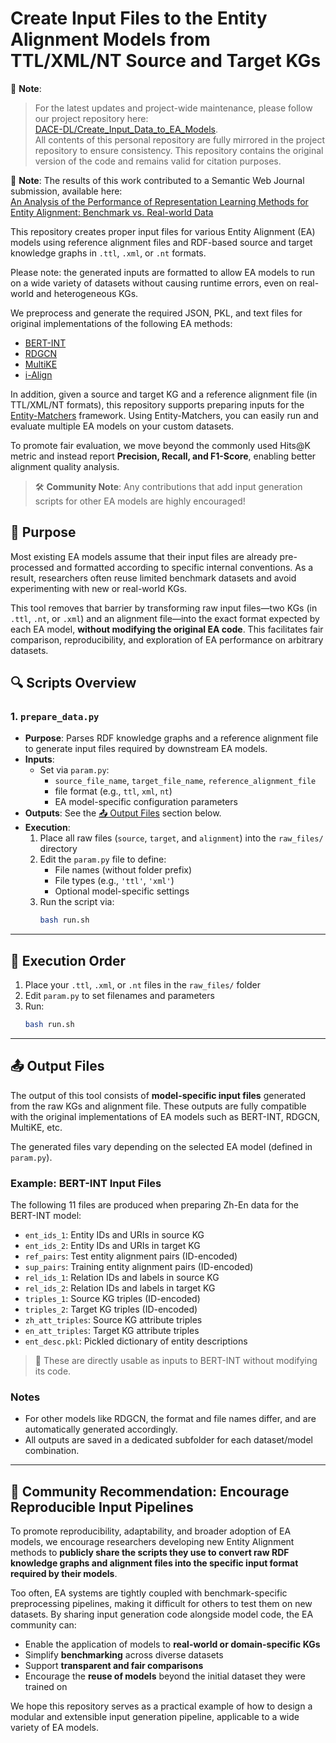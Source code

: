 # Create Input Files to the Entity Alignment Models from TTL/XML/NT Source and Target KGs

📢 **Note**:  
> For the latest updates and project-wide maintenance, please follow our project repository here:  
> [DACE-DL/Create_Input_Data_to_EA_Models](https://github.com/DACE-DL/Create_Input_Data_to_EA_Models).  
> All contents of this personal repository are fully mirrored in the project repository to ensure consistency.
> This repository contains the original version of the code and remains valid for citation purposes. 

📢 **Note**: The results of this work contributed to a Semantic Web Journal submission, available here:  
[An Analysis of the Performance of Representation Learning Methods for Entity Alignment: Benchmark vs. Real-world Data](https://www.semantic-web-journal.net/content/analysis-performance-representation-learning-methods-entity-alignment-benchmark-vs-real-0)

This repository creates proper input files for various Entity Alignment (EA) models using reference alignment files and RDF-based source and target knowledge graphs in `.ttl`, `.xml`, or `.nt` formats.

Please note: the generated inputs are formatted to allow EA models to run on a wide variety of datasets without causing runtime errors, even on real-world and heterogeneous KGs.

We preprocess and generate the required JSON, PKL, and text files for original implementations of the following EA methods:
- [BERT-INT](https://github.com/kosugi11037/bert-int)
- [RDGCN](https://github.com/StephanieWyt/RDGCN)
- [MultiKE](https://github.com/nju-websoft/MultiKE)
- [i-Align](https://bitbucket.org/bayudt/i-align/src/master/)

In addition, given a source and target KG and a reference alignment file (in TTL/XML/NT formats), this repository supports preparing inputs for the [Entity-Matchers](https://github.com/epfl-dlab/entity-matchers) framework. Using Entity-Matchers, you can easily run and evaluate multiple EA models on your custom datasets.

To promote fair evaluation, we move beyond the commonly used Hits@K metric and instead report **Precision, Recall, and F1-Score**, enabling better alignment quality analysis.

> 🛠️ **Community Note**: Any contributions that add input generation scripts for other EA models are highly encouraged!

## 🎯 Purpose

Most existing EA models assume that their input files are already pre-processed and formatted according to specific internal conventions. As a result, researchers often reuse limited benchmark datasets and avoid experimenting with new or real-world KGs.

This tool removes that barrier by transforming raw input files—two KGs (in `.ttl`, `.nt`, or `.xml`) and an alignment file—into the exact format expected by each EA model, **without modifying the original EA code**. This facilitates fair comparison, reproducibility, and exploration of EA performance on arbitrary datasets.

## 🔍 Scripts Overview

### 1. `prepare_data.py`

- **Purpose**: Parses RDF knowledge graphs and a reference alignment file to generate input files required by downstream EA models.
- **Inputs**:
  - Set via `param.py`:
    - `source_file_name`, `target_file_name`, `reference_alignment_file`
    - file format (e.g., `ttl`, `xml`, `nt`)
    - EA model-specific configuration parameters
- **Outputs**: See the [📤 Output Files](#-output-files) section below.
- **Execution**:
  1. Place all raw files (`source`, `target`, and `alignment`) into the `raw_files/` directory
  2. Edit the `param.py` file to define:
     - File names (without folder prefix)
     - File types (e.g., `'ttl'`, `'xml'`)
     - Optional model-specific settings
  3. Run the script via:
     ```bash
     bash run.sh
     ```

---

## 🧭 Execution Order

1. Place your `.ttl`, `.xml`, or `.nt` files in the `raw_files/` folder
2. Edit `param.py` to set filenames and parameters
3. Run:
   ```bash
   bash run.sh
   ```

---

## 📤 Output Files

The output of this tool consists of **model-specific input files** generated from the raw KGs and alignment file. These outputs are fully compatible with the original implementations of EA models such as BERT-INT, RDGCN, MultiKE, etc.

The generated files vary depending on the selected EA model (defined in `param.py`).

### Example: BERT-INT Input Files
The following 11 files are produced when preparing Zh-En data for the BERT-INT model:

- `ent_ids_1`: Entity IDs and URIs in source KG
- `ent_ids_2`: Entity IDs and URIs in target KG
- `ref_pairs`: Test entity alignment pairs (ID-encoded)
- `sup_pairs`: Training entity alignment pairs (ID-encoded)
- `rel_ids_1`: Relation IDs and labels in source KG
- `rel_ids_2`: Relation IDs and labels in target KG
- `triples_1`: Source KG triples (ID-encoded)
- `triples_2`: Target KG triples (ID-encoded)
- `zh_att_triples`: Source KG attribute triples
- `en_att_triples`: Target KG attribute triples
- `ent_desc.pkl`: Pickled dictionary of entity descriptions

> 🧩 These are directly usable as inputs to BERT-INT without modifying its code.

### Notes
- For other models like RDGCN, the format and file names differ, and are automatically generated accordingly.
- All outputs are saved in a dedicated subfolder for each dataset/model combination.

---

## 🤝 Community Recommendation: Encourage Reproducible Input Pipelines

To promote reproducibility, adaptability, and broader adoption of EA models, we encourage researchers developing new Entity Alignment methods to **publicly share the scripts they use to convert raw RDF knowledge graphs and alignment files into the specific input format required by their models**.

Too often, EA systems are tightly coupled with benchmark-specific preprocessing pipelines, making it difficult for others to test them on new datasets. By sharing input generation code alongside model code, the EA community can:

- Enable the application of models to **real-world or domain-specific KGs**
- Simplify **benchmarking** across diverse datasets
- Support **transparent and fair comparisons**
- Encourage the **reuse of models** beyond the initial dataset they were trained on

We hope this repository serves as a practical example of how to design a modular and extensible input generation pipeline, applicable to a wide variety of EA models.
